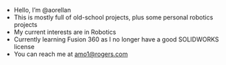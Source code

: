 - Hello, I’m @aorellan
- This is mostly full of old-school projects, plus some personal robotics projects
- My current interests are in Robotics
- Currently learning Fusion 360 as I no longer have a good SOLIDWORKS license 
- You can reach me at amo1@rogers.com

<!---
aorellan/aorellan is a ✨ special ✨ repository because its `README.md` (this file) appears on your GitHub profile.
You can click the Preview link to take a look at your changes.
--->
